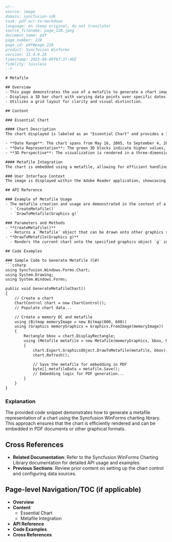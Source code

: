 ```html
<!--
source: image
domain: syncfusion-sdk
task: pdf-ocr-to-markdown
language: en (keep original; do not translate)
source_filename: page_228.jpeg
document_name: pdf
page_number: 228
page_id: pdf#page_228
product: Syncfusion Winforms
version: 11.4.0.26
timestamp: 2025-08-09T07:37:40Z
fidelity: lossless
-->

# Metafile

## Overview
- This page demonstrates the use of a metafile to generate a chart image.
- Displays a 3D bar chart with varying data points over specific dates.
- Utilizes a grid layout for clarity and visual distinction.

## Content

### Essential Chart

#### Chart Description
The chart displayed is labeled as an "Essential Chart" and provides a 3D visual representation of data points grouped into different color-coded categories (green and red). The x-axis represents dates, while the y-axis denotes numerical values ranging from 20 to 45. Key features include:

- **Date Range**: The chart spans from May 16, 2005, to September 4, 2005, with specific date markers at regular intervals.
- **Data Representation**: The green 3D blocks indicate higher values, while the red blocks indicate lower values, suggesting a comparison or variation in the dataset.
- **3D Perspective**: The visualization is rendered in a three-dimensional perspective, enhancing the depth and readability of the data distribution.

#### Metafile Integration
The chart is embedded using a metafile, allowing for efficient handling of graphical data without recreating the graphical elements from scratch. This approach is beneficial for maintained images in PDFs and other documents requiring a consistent visual experience.

### User Interface Context
The image is displayed within the Adobe Reader application, showcasing how the metafile can be effectively rendered and embedded in PDF documents. The interface includes standard toolbar options for navigation, editing, and viewing, along with controls for zooming and printing.

## API Reference

### Example of Metafile Usage
- The metafile creation and usage are demonstrated in the context of a charting library provided by Syncfusion for WinForms. The exact code to generate the metafile is not visible in the image, but the library likely includes API methods such as:
  - `CreateMetafile()`
  - `DrawToMetafile(Graphics g)`

### Parameters and Methods
- **CreateMetafile()**
  - Returns a `Metafile` object that can be drawn onto other graphics surfaces.
- **DrawToMetafile(Graphics g)**
  - Renders the current chart onto the specified graphics object `g` into a metafile format.

## Code Examples

### Sample Code to Generate Metafile (C#)
```csharp
using Syncfusion.Windows.Forms.Chart;
using System.Drawing;
using System.Windows.Forms;

public void GenerateMetafileChart()
{
    // Create a chart
    ChartControl chart = new ChartControl();
    // Populate chart data...

    // Create a memory DC and metafile
    using (Bitmap memoryImage = new Bitmap(800, 600))
    using (Graphics memoryGraphics = Graphics.FromImage(memoryImage))
    {
        Rectangle bbox = chart.DisplayRectangle;
        using (Metafile metafile = new Metafile(memoryGraphics, bbox, MetafileFrameUnit.Pixel))
        {
            chart.Export.GraphicsObject.DrawToMetafile(metafile, bbox);
            chart.Refresh();

            // Save the metafile for embedding in PDF
            byte[] metafileData = metafile.Save();
            // Embedding logic for PDF generation...
        }
    }
}
```

### Explanation
The provided code snippet demonstrates how to generate a metafile representation of a chart using the Syncfusion WinForms charting library. This approach ensures that the chart is efficiently rendered and can be embedded in PDF documents or other graphical formats.

## Cross References
- **Related Documentation**: Refer to the Syncfusion WinForms Charting Library documentation for detailed API usage and examples.
- **Previous Sections**: Review prior content on setting up the chart control and configuring data sources.

## Page-level Navigation/TOC (if applicable)
- **Overview**
- **Content**
  - Essential Chart
  - Metafile Integration
- **API Reference**
- **Code Examples**
- **Cross References**

<!-- tags: [Syncfusion, WinForms, Charting, Metafile, PDF, Essential Chart] keywords: [metafile creation, 3D chart, data visualization, date range, API methods, Syncfusion library, chart control, PDF embedding] -->
```